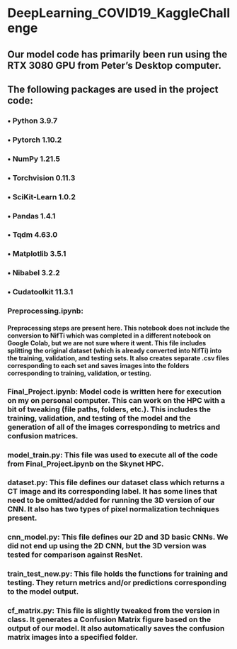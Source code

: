 # DeepLearning_COVID19_KaggleChallenge
## Our model code has primarily been run using the RTX 3080 GPU from Peter’s Desktop computer. 
## The following packages are used in the project code:
### •	Python 3.9.7
### •	Pytorch 1.10.2
### •	NumPy 1.21.5
### •	Torchvision 0.11.3
### •	SciKit-Learn 1.0.2
### •	Pandas 1.4.1
### •	Tqdm 4.63.0
### •	Matplotlib 3.5.1
### •	Nibabel 3.2.2
### •	Cudatoolkit 11.3.1

### Preprocessing.ipynb: 
#### Preprocessing steps are present here. This notebook does not include the conversion to NifTi which was completed in a different notebook on Google Colab, but we are not sure where it went. This file includes splitting the original dataset (which is already converted into NifTi) into the training, validation, and testing sets. It also creates separate .csv files corresponding to each set and saves images into the folders corresponding to training, validation, or testing.
### Final_Project.ipynb: Model code is written here for execution on my on personal computer. This can work on the HPC with a bit of tweaking (file paths, folders, etc.). This includes the training, validation, and testing of the model and the generation of all of the images corresponding to metrics and confusion matrices.
### model_train.py: This file was used to execute all of the code from Final_Project.ipynb on the Skynet HPC. 
### dataset.py: This file defines our dataset class which returns a CT image and its corresponding label. It has some lines that need to be omitted/added for running the 3D version of our CNN. It also has two types of pixel normalization techniques present.
### cnn_model.py: This file defines our 2D and 3D basic CNNs. We did not end up using the 2D CNN, but the 3D version was tested for comparison against ResNet.
### train_test_new.py: This file holds the functions for training and testing. They return metrics and/or predictions corresponding to the model output.
### cf_matrix.py: This file is slightly tweaked from the version in class. It generates a Confusion Matrix figure based on the output of our model. It also automatically saves the confusion matrix images into a specified folder. 
